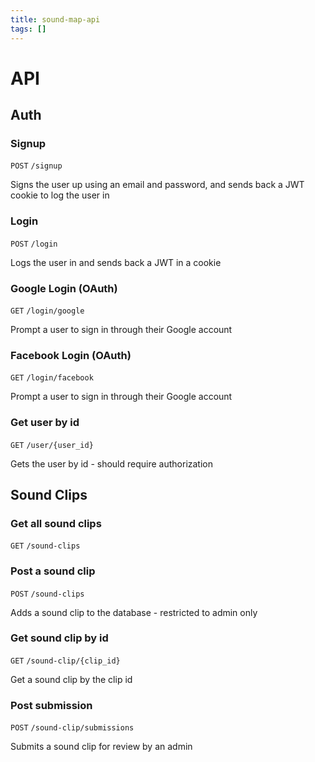 ```yaml
---
title: sound-map-api
tags: []
---
```


# API

## Auth

### Signup

```POST``` ```/signup```

Signs the user up using an email and password, and sends back a JWT cookie to log the user in

### Login

```POST``` ```/login```

Logs the user in and sends back a JWT in a cookie

### Google Login (OAuth)

```GET``` ```/login/google```

Prompt a user to sign in through their Google account

### Facebook Login (OAuth)

```GET``` ```/login/facebook```

Prompt a user to sign in through their Google account

### Get user by id
```GET```  ```/user/{user_id}```

Gets the user by id - should require authorization

## Sound Clips

### Get all sound clips
```GET```  ```/sound-clips```  

### Post a sound clip

```POST```  ```/sound-clips```

Adds a sound clip to the database - restricted to admin only

### Get sound clip by id
```GET```  ```/sound-clip/{clip_id}```  

Get a sound clip by the clip id

### Post submission
```POST``` ```/sound-clip/submissions```

Submits a sound clip for review by an admin
